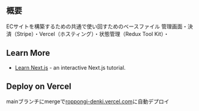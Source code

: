 
## 概要
ECサイトを構築するための共通で使い回すためのベースファイル
管理画面・決済（Stripe）・Vercel（ホスティング）・状態管理（Redux Tool Kit）・

## Learn More

- [Learn Next.js](https://nextjs.org/learn) - an interactive Next.js tutorial.


## Deploy on Vercel
mainブランチにmergeで[roppongi-denki.vercel.com](https://roppongi-denki.vercel.com)に自動デプロイ